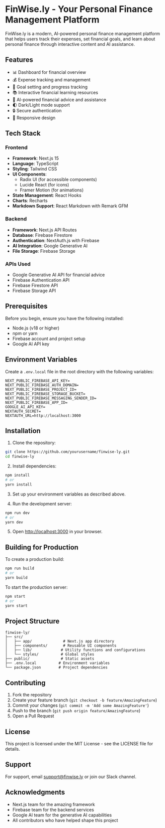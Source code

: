 # FinWise.ly - Your Personal Finance Management Platform

FinWise.ly is a modern, AI-powered personal finance management platform that helps users track their expenses, set financial goals, and learn about personal finance through interactive content and AI assistance.

## Features

- 📊 Dashboard for financial overview
- 💰 Expense tracking and management
- 🎯 Goal setting and progress tracking
- 📚 Interactive financial learning resources
- 🤖 AI-powered financial advice and assistance
- 🌓 Dark/Light mode support
- 🔒 Secure authentication
- 📱 Responsive design

## Tech Stack

### Frontend
- **Framework**: Next.js 15
- **Language**: TypeScript
- **Styling**: Tailwind CSS
- **UI Components**: 
  - Radix UI (for accessible components)
  - Lucide React (for icons)
  - Framer Motion (for animations)
- **State Management**: React Hooks
- **Charts**: Recharts
- **Markdown Support**: React Markdown with Remark GFM

### Backend
- **Framework**: Next.js API Routes
- **Database**: Firebase Firestore
- **Authentication**: NextAuth.js with Firebase
- **AI Integration**: Google Generative AI
- **File Storage**: Firebase Storage

### APIs Used
- Google Generative AI API for financial advice
- Firebase Authentication API
- Firebase Firestore API
- Firebase Storage API

## Prerequisites

Before you begin, ensure you have the following installed:
- Node.js (v18 or higher)
- npm or yarn
- Firebase account and project setup
- Google AI API key

## Environment Variables

Create a `.env.local` file in the root directory with the following variables:

```env
NEXT_PUBLIC_FIREBASE_API_KEY=
NEXT_PUBLIC_FIREBASE_AUTH_DOMAIN=
NEXT_PUBLIC_FIREBASE_PROJECT_ID=
NEXT_PUBLIC_FIREBASE_STORAGE_BUCKET=
NEXT_PUBLIC_FIREBASE_MESSAGING_SENDER_ID=
NEXT_PUBLIC_FIREBASE_APP_ID=
GOOGLE_AI_API_KEY=
NEXTAUTH_SECRET=
NEXTAUTH_URL=http://localhost:3000
```

## Installation

1. Clone the repository:
```bash
git clone https://github.com/yourusername/finwise-ly.git
cd finwise-ly
```

2. Install dependencies:
```bash
npm install
# or
yarn install
```

3. Set up your environment variables as described above.

4. Run the development server:
```bash
npm run dev
# or
yarn dev
```

5. Open [http://localhost:3000](http://localhost:3000) in your browser.

## Building for Production

To create a production build:

```bash
npm run build
# or
yarn build
```

To start the production server:

```bash
npm start
# or
yarn start
```

## Project Structure

```
finwise-ly/
├── src/
│   ├── app/              # Next.js app directory
│   ├── components/       # Reusable UI components
│   ├── lib/             # Utility functions and configurations
│   └── styles/          # Global styles
├── public/              # Static assets
├── .env.local          # Environment variables
└── package.json        # Project dependencies
```

## Contributing

1. Fork the repository
2. Create your feature branch (`git checkout -b feature/AmazingFeature`)
3. Commit your changes (`git commit -m 'Add some AmazingFeature'`)
4. Push to the branch (`git push origin feature/AmazingFeature`)
5. Open a Pull Request

## License

This project is licensed under the MIT License - see the LICENSE file for details.

## Support

For support, email support@finwise.ly or join our Slack channel.

## Acknowledgments

- Next.js team for the amazing framework
- Firebase team for the backend services
- Google AI team for the generative AI capabilities
- All contributors who have helped shape this project
